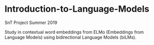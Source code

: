 # Introduction-to-Language-Models
SnT Project Summer 2019

Study in contextual word embeddings from ELMo (Embeddings from Language Models) using bidirectional Language Models (biLMs).
